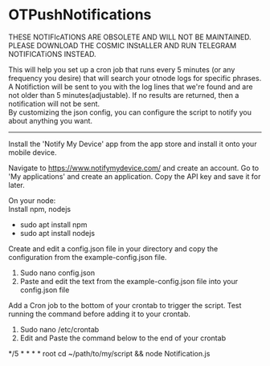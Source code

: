# OTPushNotifications
THESE NOTIFIcATIONS ARE OBSOLETE AND WILL NOT BE MAINTAINED. PLEASE DOWNLOAD THE COSMIC INStALLER AND RUN TELEGRAM NOTIFICATiONS INSTEAD.

This will help you set up a cron job that runs every 5 minutes (or any frequency you desire) that will search your otnode logs for specific phrases. A Notifiction will be sent to you with the log lines that we're found and are not older than 5 minutes(adjustable). If no results are returned, then a notification will not be sent.<br>
By customizing the json config, you can configure the script to notify you about anything you want.
<br>

------------------------------------------------------------------------------------------------------------------------------------------------------------------
Install the 'Notify My Device' app from the app store and install it onto your mobile device.

Navigate to https://www.notifymydevice.com/ and create an account. Go to 'My applications' and create an application. Copy the API key and save it for later.

On your node:<br>
Install npm, nodejs
<ul>
<li>sudo apt install npm</li>
<li>sudo apt install nodejs</li>
</ul>

Create and edit a config.json file in your directory and copy the configuration from the example-config.json file.
<ol>
<li>Sudo nano config.json</li>
<li>Paste and edit the text from the example-config.json file into your config.json file</li>
</ol>

Add a Cron job to the bottom of your crontab to trigger the script. Test running the command before adding it to your crontab.
<ol>
<li>Sudo nano /etc/crontab</li>
<li>Edit and Paste the command below to the end of your crontab</li>
</ol>

*/5 * * * * root cd ~/path/to/my/script && node Notification.js


